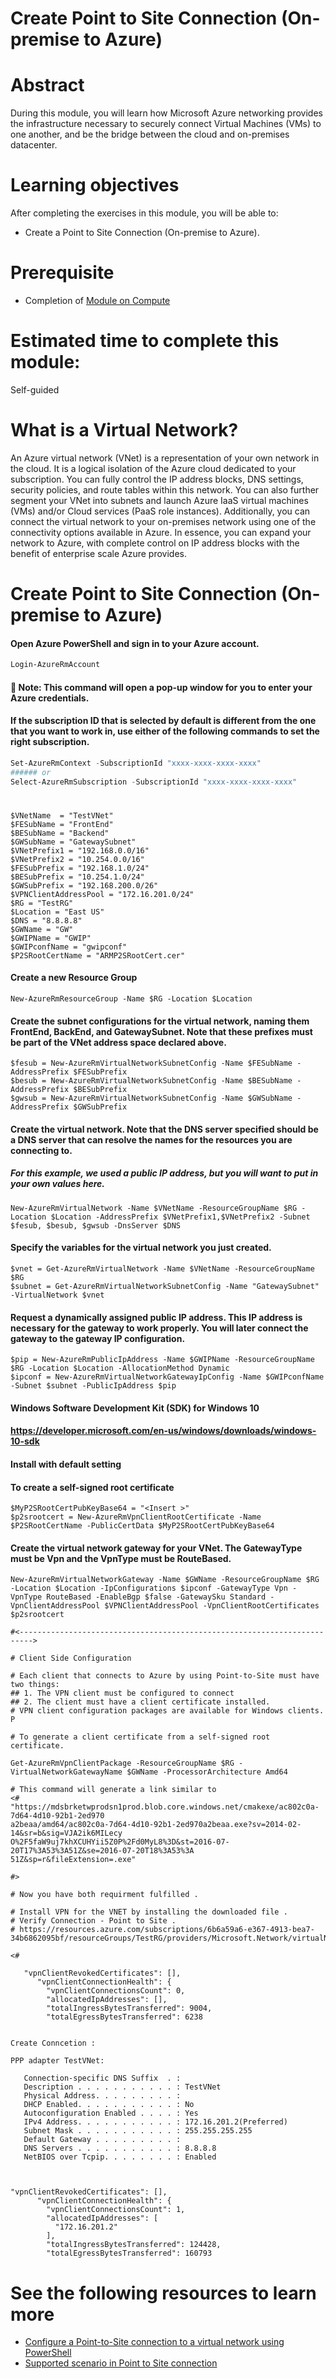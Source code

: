 # Create Point to Site Connection (On-premise to Azure)

# Abstract

During this module, you will learn how Microsoft Azure networking provides the infrastructure necessary to securely connect Virtual Machines (VMs) to one another, and be the bridge between the cloud and on-premises datacenter.

# Learning objectives
After completing the exercises in this module, you will be able to:
* Create a Point to Site Connection (On-premise to Azure).

# Prerequisite 
* Completion of [Module on Compute](https://github.com/Azure/onboarding-guidance/blob/master/windows/Module%20II/L1-ComputeIntro.md)

# Estimated time to complete this module:
Self-guided

# What is a Virtual Network?
An Azure virtual network (VNet) is a representation of your own network in the cloud. It is a logical isolation of the Azure cloud dedicated to your subscription. You can fully control the IP address blocks, DNS settings, security policies, and route tables within this network. You can also further segment your VNet into subnets and launch Azure IaaS virtual machines (VMs) and/or Cloud services (PaaS role instances). Additionally, you can connect the virtual network to your on-premises network using one of the connectivity options available in Azure. In essence, you can expand your network to Azure, with complete control on IP address blocks with the benefit of enterprise scale Azure provides.

# Create Point to Site Connection (On-premise to Azure)

#### Open Azure PowerShell and sign in to your Azure account.
```PowerShell
Login-AzureRmAccount
```
#### :memo: Note: This command will open a pop-up window for you to enter your Azure credentials.

#### If the subscription ID that is selected by default is different from the one that you want to work in, use either of the following commands to set the right subscription.

```PowerShell
Set-AzureRmContext -SubscriptionId "xxxx-xxxx-xxxx-xxxx"
###### or
Select-AzureRmSubscription -SubscriptionId "xxxx-xxxx-xxxx-xxxx"
```
#

```
$VNetName  = "TestVNet"
$FESubName = "FrontEnd"
$BESubName = "Backend"
$GWSubName = "GatewaySubnet"
$VNetPrefix1 = "192.168.0.0/16"
$VNetPrefix2 = "10.254.0.0/16"
$FESubPrefix = "192.168.1.0/24"
$BESubPrefix = "10.254.1.0/24"
$GWSubPrefix = "192.168.200.0/26"
$VPNClientAddressPool = "172.16.201.0/24"
$RG = "TestRG"
$Location = "East US"
$DNS = "8.8.8.8"
$GWName = "GW"
$GWIPName = "GWIP"
$GWIPconfName = "gwipconf"
$P2SRootCertName = "ARMP2SRootCert.cer"
```
#### Create a new Resource Group
```
New-AzureRmResourceGroup -Name $RG -Location $Location
```
#### Create the subnet configurations for the virtual network, naming them FrontEnd, BackEnd, and GatewaySubnet. Note that these prefixes must be part of the VNet address space declared above.
```
$fesub = New-AzureRmVirtualNetworkSubnetConfig -Name $FESubName -AddressPrefix $FESubPrefix
$besub = New-AzureRmVirtualNetworkSubnetConfig -Name $BESubName -AddressPrefix $BESubPrefix
$gwsub = New-AzureRmVirtualNetworkSubnetConfig -Name $GWSubName -AddressPrefix $GWSubPrefix
```

#### Create the virtual network. Note that the DNS server specified should be a DNS server that can resolve the names for the resources you are connecting to.
##### For this example, we used a public IP address, but you will want to put in your own values here.
```
New-AzureRmVirtualNetwork -Name $VNetName -ResourceGroupName $RG -Location $Location -AddressPrefix $VNetPrefix1,$VNetPrefix2 -Subnet $fesub, $besub, $gwsub -DnsServer $DNS
```
#### Specify the variables for the virtual network you just created.
```
$vnet = Get-AzureRmVirtualNetwork -Name $VNetName -ResourceGroupName $RG
$subnet = Get-AzureRmVirtualNetworkSubnetConfig -Name "GatewaySubnet" -VirtualNetwork $vnet
```
#### Request a dynamically assigned public IP address. This IP address is necessary for the gateway to work properly. You will later connect the gateway to the gateway IP configuration.
```
$pip = New-AzureRmPublicIpAddress -Name $GWIPName -ResourceGroupName $RG -Location $Location -AllocationMethod Dynamic
$ipconf = New-AzureRmVirtualNetworkGatewayIpConfig -Name $GWIPconfName -Subnet $subnet -PublicIpAddress $pip
```

#### Windows Software Development Kit (SDK) for Windows 10

#### https://developer.microsoft.com/en-us/windows/downloads/windows-10-sdk

#### Install with default setting

#### To create a self-signed root certificate

```
$MyP2SRootCertPubKeyBase64 = "<Insert >"
$p2srootcert = New-AzureRmVpnClientRootCertificate -Name $P2SRootCertName -PublicCertData $MyP2SRootCertPubKeyBase64
```
#### Create the virtual network gateway for your VNet. The GatewayType must be Vpn and the VpnType must be RouteBased.


```
New-AzureRmVirtualNetworkGateway -Name $GWName -ResourceGroupName $RG -Location $Location -IpConfigurations $ipconf -GatewayType Vpn -VpnType RouteBased -EnableBgp $false -GatewaySku Standard -VpnClientAddressPool $VPNClientAddressPool -VpnClientRootCertificates $p2srootcert
```



```
#<------------------------------------------------------------------------->

# Client Side Configuration

# Each client that connects to Azure by using Point-to-Site must have two things:
## 1. The VPN client must be configured to connect
## 2. The client must have a client certificate installed.
# VPN client configuration packages are available for Windows clients. P

# To generate a client certificate from a self-signed root certificate.

Get-AzureRmVpnClientPackage -ResourceGroupName $RG -VirtualNetworkGatewayName $GWName -ProcessorArchitecture Amd64

# This command will generate a link similar to
<#
"https://mdsbrketwprodsn1prod.blob.core.windows.net/cmakexe/ac802c0a-7d64-4d10-92b1-2ed970
a2beaa/amd64/ac802c0a-7d64-4d10-92b1-2ed970a2beaa.exe?sv=2014-02-14&sr=b&sig=VJA2ik6MILecy
O%2F5faW9uj7khXCUHYii5Z0P%2Fd0MyL8%3D&st=2016-07-20T17%3A53%3A51Z&se=2016-07-20T18%3A53%3A
51Z&sp=r&fileExtension=.exe"

#>

# Now you have both requirment fulfilled .

# Install VPN for the VNET by installing the downloaded file .
# Verify Connection - Point to Site .
# https://resources.azure.com/subscriptions/6b6a59a6-e367-4913-bea7-34b6862095bf/resourceGroups/TestRG/providers/Microsoft.Network/virtualNetworkGateways/GW

<#

   "vpnClientRevokedCertificates": [],
      "vpnClientConnectionHealth": {
        "vpnClientConnectionsCount": 0,
        "allocatedIpAddresses": [],
        "totalIngressBytesTransferred": 9004,
        "totalEgressBytesTransferred": 6238


Create Conncetion :

PPP adapter TestVNet:

   Connection-specific DNS Suffix  . :
   Description . . . . . . . . . . . : TestVNet
   Physical Address. . . . . . . . . :
   DHCP Enabled. . . . . . . . . . . : No
   Autoconfiguration Enabled . . . . : Yes
   IPv4 Address. . . . . . . . . . . : 172.16.201.2(Preferred)
   Subnet Mask . . . . . . . . . . . : 255.255.255.255
   Default Gateway . . . . . . . . . :
   DNS Servers . . . . . . . . . . . : 8.8.8.8
   NetBIOS over Tcpip. . . . . . . . : Enabled



"vpnClientRevokedCertificates": [],
      "vpnClientConnectionHealth": {
        "vpnClientConnectionsCount": 1,
        "allocatedIpAddresses": [
          "172.16.201.2"
        ],
        "totalIngressBytesTransferred": 124428,
        "totalEgressBytesTransferred": 160793

 ```
# See the following resources to learn more
* [Configure a Point-to-Site connection to a virtual network using PowerShell](https://azure.microsoft.com/en-us/documentation/articles/vpn-gateway-howto-point-to-site-rm-ps/)
* [Supported scenario in Point to Site connection](https://azure.microsoft.com/en-us/documentation/articles/vpn-gateway-vpn-faq/#point-to-site-connections)
